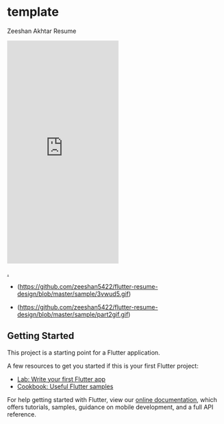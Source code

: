 # template

Zeeshan Akhtar Resume

<div style="width:260px;max-width:100%;"><div style="height:0;padding-bottom:200%;position:relative;"><iframe width="260" height="520" style="position:absolute;top:0;left:0;width:100%;height:100%;" frameBorder="0" src="https://github.com/zeeshan5422/flutter-resume-design/blob/master/sample/3vwud5"></iframe></div><p><a href="https://github.com/zeeshan5422/flutter-resume-design/blob/master/sample/3vwud5">.</a></p></div>

- (https://github.com/zeeshan5422/flutter-resume-design/blob/master/sample/3vwud5.gif)

- (https://github.com/zeeshan5422/flutter-resume-design/blob/master/sample/part2gif.gif)

## Getting Started

This project is a starting point for a Flutter application.

A few resources to get you started if this is your first Flutter project:

- [Lab: Write your first Flutter app](https://flutter.dev/docs/get-started/codelab)
- [Cookbook: Useful Flutter samples](https://flutter.dev/docs/cookbook)

For help getting started with Flutter, view our
[online documentation](https://flutter.dev/docs), which offers tutorials,
samples, guidance on mobile development, and a full API reference.
